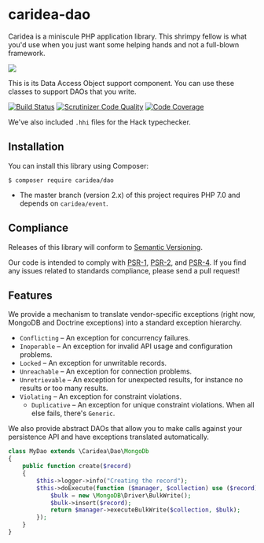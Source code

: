 # caridea-dao
Caridea is a miniscule PHP application library. This shrimpy fellow is what you'd use when you just want some helping hands and not a full-blown framework.

![](http://libreworks.com/caridea-100.png)

This is its Data Access Object support component. You can use these classes to support DAOs that you write.

[![Build Status](https://travis-ci.org/libreworks/caridea-dao.svg)](https://travis-ci.org/libreworks/caridea-dao)
[![Scrutinizer Code Quality](https://scrutinizer-ci.com/g/libreworks/caridea-dao/badges/quality-score.png?b=master)](https://scrutinizer-ci.com/g/libreworks/caridea-dao/?branch=master)
[![Code Coverage](https://scrutinizer-ci.com/g/libreworks/caridea-dao/badges/coverage.png?b=master)](https://scrutinizer-ci.com/g/libreworks/caridea-dao/?branch=master)

We've also included `.hhi` files for the Hack typechecker.

## Installation

You can install this library using Composer:

```console
$ composer require caridea/dao
```

* The master branch (version 2.x) of this project requires PHP 7.0 and depends on `caridea/event`.

## Compliance

Releases of this library will conform to [Semantic Versioning](http://semver.org).

Our code is intended to comply with [PSR-1](http://www.php-fig.org/psr/psr-1/), [PSR-2](http://www.php-fig.org/psr/psr-2/), and [PSR-4](http://www.php-fig.org/psr/psr-4/). If you find any issues related to standards compliance, please send a pull request!

## Features

We provide a mechanism to translate vendor-specific exceptions (right now, MongoDB and Doctrine exceptions) into a standard exception hierarchy.

* `Conflicting` – An exception for concurrency failures.
* `Inoperable` – An exception for invalid API usage and configuration problems.
* `Locked` – An exception for unwritable records.
* `Unreachable` – An exception for connection problems.
* `Unretrievable` – An exception for unexpected results, for instance no results or too many results.
* `Violating` – An exception for constraint violations.
   * `Duplicative` – An exception for unique constraint violations.
When all else fails, there's `Generic`.

We also provide abstract DAOs that allow you to make calls against your persistence API and have exceptions translated automatically.

```php
class MyDao extends \Caridea\Dao\MongoDb
{
    public function create($record)
    {
        $this->logger->info("Creating the record");
        $this->doExecute(function ($manager, $collection) use ($record) {
            $bulk = new \MongoDB\Driver\BulkWrite();
            $bulk->insert($record);
            return $manager->executeBulkWrite($collection, $bulk);
        });
    }
}
```
